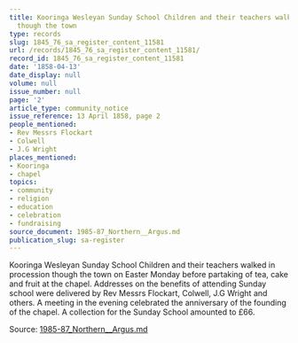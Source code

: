 ```yaml
---
title: Kooringa Wesleyan Sunday School Children and their teachers walked in procession
  though the town
type: records
slug: 1845_76_sa_register_content_11581
url: /records/1845_76_sa_register_content_11581/
record_id: 1845_76_sa_register_content_11581
date: '1858-04-13'
date_display: null
volume: null
issue_number: null
page: '2'
article_type: community_notice
issue_reference: 13 April 1858, page 2
people_mentioned:
- Rev Messrs Flockart
- Colwell
- J.G Wright
places_mentioned:
- Kooringa
- chapel
topics:
- community
- religion
- education
- celebration
- fundraising
source_document: 1985-87_Northern__Argus.md
publication_slug: sa-register
---
```


Kooringa Wesleyan Sunday School Children and their teachers walked in procession though the town on Easter Monday before partaking of tea, cake and fruit at the chapel.  Addresses on the benefits of attending Sunday school were delivered by Rev Messrs Flockart, Colwell, J.G Wright and others.  A meeting in the evening celebrated the anniversary of the founding of the chapel.  A collection for the Sunday School amounted to £66.

Source: [1985-87_Northern__Argus.md](/downloads/markdown/1985-87_Northern__Argus.md)
